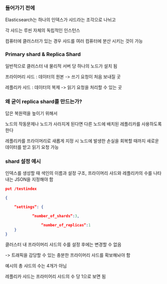 ### 들어가기 전에

Elasticsearch는 하나의 인덱스가 샤드라는 조각으로 나뉘고

각 샤드는 루씬 자체의 독립적인 인스턴스

컴퓨터에 클러스터가 있는 경우 샤드를 여러 컴퓨터에 분산 시키는 것이 가능


### Primary shard & Replica Shard

일반적으로 클러스터 내 물리적 서버 당 하나의 노드가 설치 됨

프라이머리 샤드 : 데이터의 원본
-> 쓰기 요청이 처음 보내질 곳

레플리카 샤드 : 데이터의 복제 
-> 읽기 요청을 처리할 수 있는 곳


### 왜 굳이 replica shard를 만드는가?

답은 복원력을 높이기 위해서

노드의 작동문제나 노드가 사라지게 된다면 다른 노드에 배치된 레플리카를 사용하도록 한다

레플리카를 프라이머리로 새롭게 지정 시 노드에 발생한 손실을 회복할 때까지 새로운 데이터를 받고 읽기 요청 가능


### shard 설정 예시

인덱스를 생성할 때 색인의 이름과 설정 구조, 프라이머리 샤드와 레플리카의 수를 나타내는 JSON을 지정해야 함


``` JSON
put /testindex     

{ 

    “settings“: {

            “number_of_shards“:3, 

                “number_of_replicas“:1   
    }
}   
```

클러스터 내 프라이머리 샤드의 수를 설정 후에는 변경할 수 없음

-> 트래픽을 감당할 수 있는 충분한 프라이머리 샤드를 확보해놔야 함

예시의 총 샤드의 수는 4개가 아님

레플리카 샤드는 프라미어리 샤드의 수 당 1으로 보면 됨
